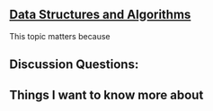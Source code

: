 ## [Data Structures and Algorithms](https://github.com/snur206/reading-notes/blob/main/401/DataStructuresAndAlgorithms.md)

This topic matters because

## Discussion Questions: 












## Things I want to know more about
